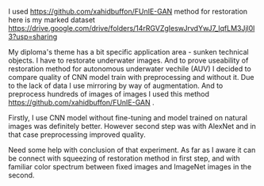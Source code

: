 I used https://github.com/xahidbuffon/FUnIE-GAN method for restoration here is my marked dataset https://drive.google.com/drive/folders/14rRGVZgIeswJrvdYwJ7_lqfLM3Jjl0l3?usp=sharing

My diploma's theme has a bit specific application area - sunken technical objects. I have to restorate underwater images. And to prove useability of restoration method for autonomous underwater vechile (AUV) I decided to compare quality of CNN model train with preprocessing and without it. Due to the lack of data I use mirroring by way of augmentation. And to preprocess hundreds of images of images I used this method https://github.com/xahidbuffon/FUnIE-GAN .

Firstly, I use CNN model without fine-tuning and model trained on natural images was definitely better. However second step was with AlexNet and in that case preprocessing improved quality.

Need some help with conclusion of that experiment. As far as I aware it can be connect with squeezing of restoration method in first step, and with familiar color spectrum between fixed images and ImageNet images in the second.
